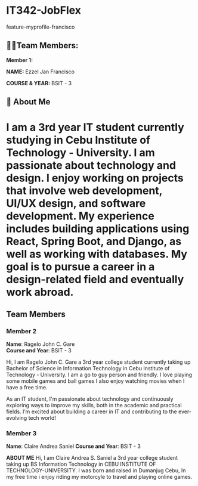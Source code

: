 # IT342-JobFlex

feature-myprofile-francisco
## 👨‍💻Team Members:
**Member 1:**

**NAME:** Ezzel Jan Francisco

**COURSE & YEAR:** BSIT - 3

## 🍒 About Me
I am a 3rd year IT student currently studying in Cebu Institute of Technology - University. I am passionate about **technology and design**. I enjoy working on projects that involve **web development**, **UI/UX design**, and **software development**. My experience includes building applications using React, Spring Boot, and Django, as well as working with databases. My goal is to pursue a career in a design-related field and eventually work abroad.
=======
## Team Members

### Member 2
 **Name**: Ragelo John C. Gare  
 **Course and Year**: BSIT - 3

Hi, I am Ragelo John C. Gare a 3rd year college student currently taking up Bachelor of Science in Information Technology in Cebu Institute of Technology - University. I am a go to guy person and friendly. I love playing some mobile games and ball games I also enjoy watching movies when I have a free time. 


As an IT student, I'm passionate about technology and continuously exploring ways to improve my skills, both in the academic and practical fields. I’m excited about building a career in IT and contributing to the ever-evolving tech world!

### Member 3
**Name**: Claire Andrea Saniel
**Course and Year**: BSIT - 3

**ABOUT ME**
Hi, I am Claire Andrea S. Saniel a 3rd year college student taking up BS Information Technology in CEBU INSTITUTE OF TECHNOLOGY-UNIVERSITY. I was born and raised in Dumanjug Cebu, In my free time i enjoy riding my motorcyle to travel and playing online games.

